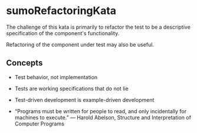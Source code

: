 # sumoRefactoringKata

The challenge of this kata is primarily to refactor the test to be a descriptive specification of the component's functionality.

Refactoring of the component under test may also be useful.

## Concepts

- Test behavior, not implementation

- Tests are working specifications that do not lie

- Test-driven development is example-driven development

- “Programs must be written for people to read, and only incidentally for machines to execute.”
  ― Harold Abelson, Structure and Interpretation of Computer Programs
